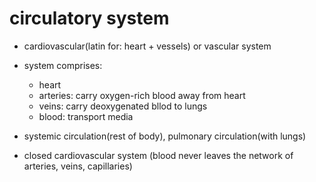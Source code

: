 # circulatory system

- cardiovascular(latin for: heart + vessels) or vascular system

- system comprises:
  - heart
  - arteries: carry oxygen-rich blood away from heart
  - veins: carry deoxygenated bllod to lungs
  - blood: transport media

- systemic circulation(rest of body), pulmonary circulation(with lungs)

- closed cardiovascular system (blood never leaves the network of arteries, veins, capillaries)


